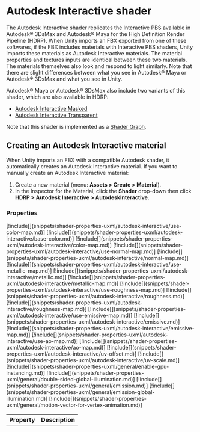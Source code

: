 # Autodesk Interactive shader

The Autodesk Interactive shader replicates the Interactive PBS available in Autodesk® 3DsMax and Autodesk® Maya for the High Definition Render Pipeline (HDRP). When Unity imports an FBX exported from one of these softwares, if the FBX includes materials with Interactive PBS shaders, Unity imports these materials as Autodesk Interactive materials. The material properties and textures inputs are identical between these two materials. The materials themselves also look and respond to light similarly. Note that there are slight differences between what you see in Autodesk® Maya or Autodesk® 3DsMax and what you see in Unity.

Autodesk® Maya or Autodesk® 3DsMax also include two variants of this shader, which are also available in HDRP:

- [Autodesk Interactive Masked](Autodesk-Interactive-Shader-Masked.md)
- [Autodesk Interactive Transparent](Autodesk-Interactive-Shader-Transparent.md)

Note that this shader is implemented as a [Shader Graph](https://docs.unity3d.com/Packages/com.unity.shadergraph@latest/index.html).

## Creating an Autodesk Interactive material

When Unity imports an FBX with a compatible Autodesk shader, it automatically creates an Autodesk Interactive material. If you want to manually create an Autodesk Interactive material:

1. Create a new material (menu: **Assets > Create > Material**).
2. In the Inspector for the Material, click the **Shader** drop-down then click **HDRP > Autodesk Interactive > AutodeskInteractive**.

### Properties

<table>
<tr>
<th>Property</th>
<th>Description</th>
</tr>
[!include[](snippets/shader-properties-uxml/autodesk-interactive/use-color-map.md)]
[!include[](snippets/shader-properties-uxml/autodesk-interactive/base-color.md)]
[!include[](snippets/shader-properties-uxml/autodesk-interactive/color-map.md)]
[!include[](snippets/shader-properties-uxml/autodesk-interactive/use-normal-map.md)]
[!include[](snippets/shader-properties-uxml/autodesk-interactive/normal-map.md)]
[!include[](snippets/shader-properties-uxml/autodesk-interactive/use-metallic-map.md)]
[!include[](snippets/shader-properties-uxml/autodesk-interactive/metallic.md)]
[!include[](snippets/shader-properties-uxml/autodesk-interactive/metallic-map.md)]
[!include[](snippets/shader-properties-uxml/autodesk-interactive/use-roughness-map.md)]
[!include[](snippets/shader-properties-uxml/autodesk-interactive/roughness.md)]
[!include[](snippets/shader-properties-uxml/autodesk-interactive/roughness-map.md)]
[!include[](snippets/shader-properties-uxml/autodesk-interactive/use-emissive-map.md)]
[!include[](snippets/shader-properties-uxml/autodesk-interactive/emissive.md)]
[!include[](snippets/shader-properties-uxml/autodesk-interactive/emissive-map.md)]
[!include[](snippets/shader-properties-uxml/autodesk-interactive/use-ao-map.md)]
[!include[](snippets/shader-properties-uxml/autodesk-interactive/ao-map.md)]
[!include[](snippets/shader-properties-uxml/autodesk-interactive/uv-offset.md)]
[!include[](snippets/shader-properties-uxml/autodesk-interactive/uv-scale.md)]
[!include[](snippets/shader-properties-uxml/general/enable-gpu-instancing.md)]
[!include[](snippets/shader-properties-uxml/general/double-sided-global-illumination.md)]
[!include[](snippets/shader-properties-uxml/general/emission.md)]
[!include[](snippets/shader-properties-uxml/general/emission-global-illumination.md)]
[!include[](snippets/shader-properties-uxml/general/motion-vector-for-vertex-animation.md)]
</table>